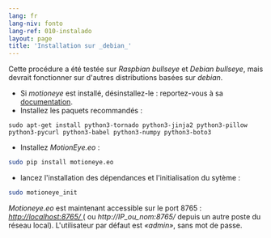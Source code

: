 ```yaml
---
lang: fr
lang-niv: fonto
lang-ref: 010-instalado
layout: page
title: 'Installation sur _debian_'
---
```


Cette procédure a été testée sur _Raspbian bullseye_ et _Debian bullseye_, mais devrait fonctionner sur d'autres distributions basées sur _debian_.

* Si _motioneye_ est installé, désinstallez-le : reportez-vous à sa [documentation](https://github.com/ccrisan/motioneye/wiki).  
* Installez les paquets recommandés :

```
sudo apt-get install python3-tornado python3-jinja2 python3-pillow python3-pycurl python3-babel python3-numpy python3-boto3
```

* Installez _MotionEye.eo_ :

```bash
sudo pip install motioneye.eo
```

* lancez l'installation des dépendances et l'initialisation du sytème :

```bash
sudo motioneye_init
```

_Motioneye.eo_ est maintenant accessible sur le port 8765 : [ _http://localhost:8765/_ ](http://localhost:8765/) ( ou _http://IP_ou_nom:8765/_ depuis un autre poste du réseau local). L'utilisateur par défaut est _«admin»_, sans mot de passe.

